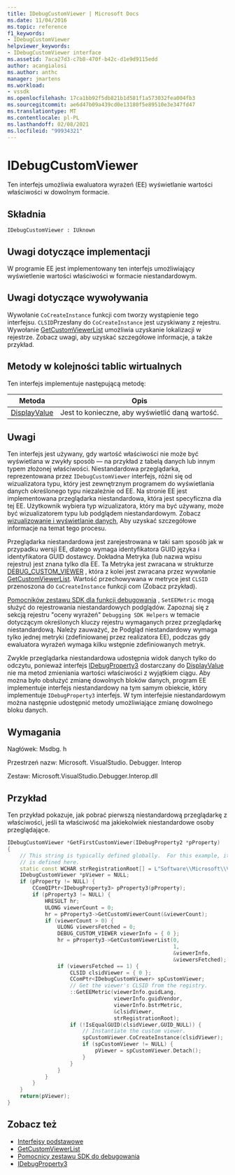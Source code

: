 ```yaml
---
title: IDebugCustomViewer | Microsoft Docs
ms.date: 11/04/2016
ms.topic: reference
f1_keywords:
- IDebugCustomViewer
helpviewer_keywords:
- IDebugCustomViewer interface
ms.assetid: 7aca27d3-c7b8-470f-b42c-d1e9d9115edd
author: acangialosi
ms.author: anthc
manager: jmartens
ms.workload:
- vssdk
ms.openlocfilehash: 17ca1bb92f5db821b1d581f1a573032fea004fb3
ms.sourcegitcommit: ae6d47b09a439cd0e13180f5e89510e3e347fd47
ms.translationtype: MT
ms.contentlocale: pl-PL
ms.lasthandoff: 02/08/2021
ms.locfileid: "99934321"
---
```

# <a name="idebugcustomviewer"></a>IDebugCustomViewer
Ten interfejs umożliwia ewaluatora wyrażeń (EE) wyświetlanie wartości właściwości w dowolnym formacie.

## <a name="syntax"></a>Składnia

```
IDebugCustomViewer : IUknown
```

## <a name="notes-for-implementers"></a>Uwagi dotyczące implementacji
W programie EE jest implementowany ten interfejs umożliwiający wyświetlenie wartości właściwości w formacie niestandardowym.

## <a name="notes-for-callers"></a>Uwagi dotyczące wywoływania
Wywołanie `CoCreateInstance` funkcji com tworzy wystąpienie tego interfejsu. `CLSID`Przesłany do `CoCreateInstance` jest uzyskiwany z rejestru. Wywołanie [GetCustomViewerList](../../../extensibility/debugger/reference/idebugproperty3-getcustomviewerlist.md) umożliwia uzyskanie lokalizacji w rejestrze. Zobacz uwagi, aby uzyskać szczegółowe informacje, a także przykład.

## <a name="methods-in-vtable-order"></a>Metody w kolejności tablic wirtualnych
Ten interfejs implementuje następującą metodę:

|Metoda|Opis|
|------------|-----------------|
|[DisplayValue](../../../extensibility/debugger/reference/idebugcustomviewer-displayvalue.md)|Jest to konieczne, aby wyświetlić daną wartość.|

## <a name="remarks"></a>Uwagi
Ten interfejs jest używany, gdy wartość właściwości nie może być wyświetlana w zwykły sposób — na przykład z tabelą danych lub innym typem złożonej właściwości. Niestandardowa przeglądarka, reprezentowana przez `IDebugCustomViewer` interfejs, różni się od wizualizatora typu, który jest zewnętrznym programem do wyświetlania danych określonego typu niezależnie od EE. Na stronie EE jest implementowana przeglądarka niestandardowa, która jest specyficzna dla tej EE. Użytkownik wybiera typ wizualizatora, który ma być używany, może być wizualizatorem typu lub podglądem niestandardowym. Zobacz [wizualizowanie i wyświetlanie danych,](../../../extensibility/debugger/visualizing-and-viewing-data.md) Aby uzyskać szczegółowe informacje na temat tego procesu.

Przeglądarka niestandardowa jest zarejestrowana w taki sam sposób jak w przypadku wersji EE, dlatego wymaga identyfikatora GUID języka i identyfikatora GUID dostawcy. Dokładna Metryka (lub nazwa wpisu rejestru) jest znana tylko dla EE. Ta Metryka jest zwracana w strukturze [DEBUG_CUSTOM_VIEWER](../../../extensibility/debugger/reference/debug-custom-viewer.md) , która z kolei jest zwracana przez wywołanie [GetCustomViewerList](../../../extensibility/debugger/reference/idebugproperty3-getcustomviewerlist.md). Wartość przechowywana w metryce jest `CLSID` przenoszona do `CoCreateInstance` funkcji com (Zobacz przykład).

[Pomocników zestawu SDK dla funkcji debugowania](../../../extensibility/debugger/reference/sdk-helpers-for-debugging.md) , `SetEEMetric` mogą służyć do rejestrowania niestandardowych podglądów. Zapoznaj się z sekcją rejestru "oceny wyrażeń" `Debugging SDK Helpers` w temacie dotyczącym określonych kluczy rejestru wymaganych przez przeglądarkę niestandardową. Należy zauważyć, że Podgląd niestandardowy wymaga tylko jednej metryki (zdefiniowanej przez realizatora EE), podczas gdy ewaluatora wyrażeń wymaga kilku wstępnie zdefiniowanych metryk.

Zwykle przeglądarka niestandardowa udostępnia widok danych tylko do odczytu, ponieważ interfejs [IDebugProperty3](../../../extensibility/debugger/reference/idebugproperty3.md) dostarczany do [DisplayValue](../../../extensibility/debugger/reference/idebugcustomviewer-displayvalue.md) nie ma metod zmieniania wartości właściwości z wyjątkiem ciągu. Aby można było obsłużyć zmianę dowolnych bloków danych, program EE implementuje interfejs niestandardowy na tym samym obiekcie, który implementuje `IDebugProperty3` interfejs. W tym interfejsie niestandardowym można następnie udostępnić metody umożliwiające zmianę dowolnego bloku danych.

## <a name="requirements"></a>Wymagania
Nagłówek: Msdbg. h

Przestrzeń nazw: Microsoft. VisualStudio. Debugger. Interop

Zestaw: Microsoft.VisualStudio.Debugger.Interop.dll

## <a name="example"></a>Przykład
Ten przykład pokazuje, jak pobrać pierwszą niestandardową przeglądarkę z właściwości, jeśli ta właściwość ma jakiekolwiek niestandardowe osoby przeglądające.

```cpp
IDebugCustomViewer *GetFirstCustomViewer(IDebugProperty2 *pProperty)
{
    // This string is typically defined globally.  For this example, it
    // is defined here.
    static const WCHAR strRegistrationRoot[] = L"Software\\Microsoft\\VisualStudio\\8.0Exp";
    IDebugCustomViewer *pViewer = NULL;
    if (pProperty != NULL) {
        CComQIPtr<IDebugProperty3> pProperty3(pProperty);
        if (pProperty3 != NULL) {
            HRESULT hr;
            ULONG viewerCount = 0;
            hr = pProperty3->GetCustomViewerCount(&viewerCount);
            if (viewerCount > 0) {
                ULONG viewersFetched = 0;
                DEBUG_CUSTOM_VIEWER viewerInfo = { 0 };
                hr = pProperty3->GetCustomViewerList(0,
                                                     1,
                                                     &viewerInfo,
                                                     &viewersFetched);
                if (viewersFetched == 1) {
                    CLSID clsidViewer = { 0 };
                    CComPtr<IDebugCustomViewer> spCustomViewer;
                    // Get the viewer's CLSID from the registry.
                    ::GetEEMetric(viewerInfo.guidLang,
                                  viewerInfo.guidVendor,
                                  viewerInfo.bstrMetric,
                                  &clsidViewer,
                                  strRegistrationRoot);
                    if (!IsEqualGUID(clsidViewer,GUID_NULL)) {
                        // Instantiate the custom viewer.
                        spCustomViewer.CoCreateInstance(clsidViewer);
                        if (spCustomViewer != NULL) {
                            pViewer = spCustomViewer.Detach();
                        }
                    }
                }
            }
        }
    }
    return(pViewer);
}
```

## <a name="see-also"></a>Zobacz też
- [Interfejsy podstawowe](../../../extensibility/debugger/reference/core-interfaces.md)
- [GetCustomViewerList](../../../extensibility/debugger/reference/idebugproperty3-getcustomviewerlist.md)
- [Pomocnicy zestawu SDK do debugowania](../../../extensibility/debugger/reference/sdk-helpers-for-debugging.md)
- [IDebugProperty3](../../../extensibility/debugger/reference/idebugproperty3.md)
